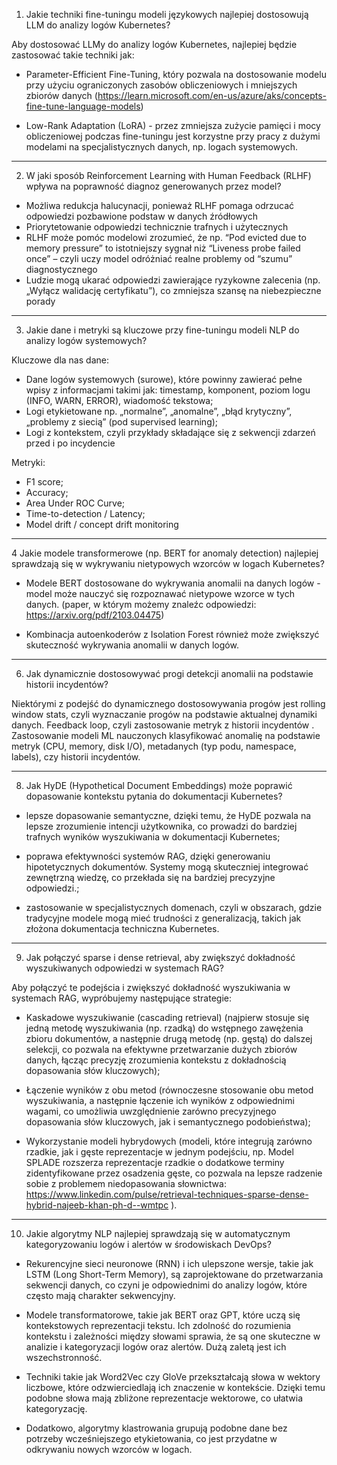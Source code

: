 1. Jakie techniki fine-tuningu modeli językowych najlepiej dostosowują LLM do analizy logów Kubernetes?

Aby dostosować LLMy do analizy logów Kubernetes, najlepiej będzie zastosować takie techniki jak:

- Parameter-Efficient Fine-Tuning, który pozwala na dostosowanie modelu przy użyciu ograniczonych zasobów obliczeniowych i mniejszych zbiorów danych (https://learn.microsoft.com/en-us/azure/aks/concepts-fine-tune-language-models)

- Low-Rank Adaptation (LoRA) - przez zmniejsza zużycie pamięci i mocy obliczeniowej podczas fine-tuningu jest korzystne przy pracy z dużymi modelami na specjalistycznych danych, np. logach systemowych.

---

2. W jaki sposób Reinforcement Learning with Human Feedback (RLHF) wpływa na poprawność diagnoz generowanych przez model?

- Możliwa redukcja halucynacji, ponieważ  RLHF pomaga odrzucać odpowiedzi pozbawione podstaw w danych źródłowych
- Priorytetowanie odpowiedzi technicznie trafnych i użytecznych
- RLHF może pomóc modelowi zrozumieć, że np. “Pod evicted due to memory pressure” to istotniejszy sygnał niż “Liveness probe failed once” – czyli uczy model odróżniać realne problemy od “szumu” diagnostycznego
- Ludzie mogą ukarać odpowiedzi zawierające ryzykowne zalecenia (np. „Wyłącz walidację certyfikatu”), co zmniejsza szansę na niebezpieczne porady

---

3. Jakie dane i metryki są kluczowe przy fine-tuningu modeli NLP do analizy logów systemowych?

Kluczowe dla nas dane:
- Dane logów systemowych (surowe), które powinny zawierać pełne wpisy z informacjami takimi jak: timestamp, komponent, poziom logu (INFO, WARN, ERROR), wiadomość tekstowa;
- Logi etykietowane np. „normalne”, „anomalne”, „błąd krytyczny”, „problemy z siecią” (pod supervised learning);
- Logi z kontekstem, czyli przykłady składające się z sekwencji zdarzeń przed i po incydencie

Metryki:

- F1 score;
- Accuracy;
- Area Under ROC Curve;
- Time-to-detection / Latency;
- Model drift / concept drift monitoring

---

4 Jakie modele transformerowe (np. BERT for anomaly detection) najlepiej sprawdzają się w wykrywaniu nietypowych wzorców w logach Kubernetes?

- Modele BERT dostosowane do wykrywania anomalii na danych logów - model może nauczyć się rozpoznawać nietypowe wzorce w tych danych. (paper, w którym możemy znaleźc odpowiedzi: https://arxiv.org/pdf/2103.04475)

- Kombinacja autoenkoderów z Isolation Forest również może zwiększyć skuteczność wykrywania anomalii w danych logów.

---

6. Jak dynamicznie dostosowywać progi detekcji anomalii na podstawie historii incydentów?

Niektórymi z podejść do dynamicznego dostosowywania progów jest rolling window stats, czyli wyznaczanie progów na podstawie aktualnej dynamiki danych. Feedback loop, czyli zastosowanie metryk z historii incydentów . Zastosowanie modeli ML nauczonych klasyfikować anomalię na podstawie metryk (CPU, memory, disk I/O), metadanych (typ podu, namespace, labels), czy historii incydentów.

---

8. Jak HyDE (Hypothetical Document Embeddings) może poprawić dopasowanie kontekstu pytania do dokumentacji Kubernetes?

- lepsze dopasowanie semantyczne, dzięki temu, że HyDE pozwala na lepsze zrozumienie intencji użytkownika, co prowadzi do bardziej trafnych wyników wyszukiwania w dokumentacji Kubernetes;

- poprawa efektywności systemów RAG, dzięki generowaniu hipotetycznych dokumentów. Systemy mogą skuteczniej integrować zewnętrzną wiedzę, co przekłada się na bardziej precyzyjne odpowiedzi.;

- zastosowanie w specjalistycznych domenach, czyli w obszarach, gdzie tradycyjne modele mogą mieć trudności z generalizacją, takich jak złożona dokumentacja techniczna Kubernetes.

---

9. Jak połączyć sparse i dense retrieval, aby zwiększyć dokładność wyszukiwanych odpowiedzi w systemach RAG?

Aby połączyć te podejścia i zwiększyć dokładność wyszukiwania w systemach RAG, wypróbujemy następujące strategie:​

- Kaskadowe wyszukiwanie (cascading retrieval) (najpierw stosuje się jedną metodę wyszukiwania (np. rzadką) do wstępnego zawężenia zbioru dokumentów, a następnie drugą metodę (np. gęstą) do dalszej selekcji, co pozwala na efektywne przetwarzanie dużych zbiorów danych, łącząc precyzję zrozumienia kontekstu z dokładnością dopasowania słów kluczowych);

- Łączenie wyników z obu metod (równoczesne stosowanie obu metod wyszukiwania, a następnie łączenie ich wyników z odpowiednimi wagami, co umożliwia uwzględnienie zarówno precyzyjnego dopasowania słów kluczowych, jak i semantycznego podobieństwa);

- Wykorzystanie modeli hybrydowych (modeli, które integrują zarówno rzadkie, jak i gęste reprezentacje w jednym podejściu, np. Model SPLADE rozszerza reprezentacje rzadkie o dodatkowe terminy zidentyfikowane przez osadzenia gęste, co pozwala na lepsze radzenie sobie z problemem niedopasowania słownictwa: https://www.linkedin.com/pulse/retrieval-techniques-sparse-dense-hybrid-najeeb-khan-ph-d--wmtpc ).


---

10. Jakie algorytmy NLP najlepiej sprawdzają się w automatycznym kategoryzowaniu logów i alertów w środowiskach DevOps?

- Rekurencyjne sieci neuronowe (RNN) i ich ulepszone wersje, takie jak LSTM (Long Short-Term Memory), są zaprojektowane do przetwarzania sekwencji danych, co czyni je odpowiednimi do analizy logów, które często mają charakter sekwencyjny.

- Modele transformatorowe, takie jak BERT oraz GPT, które uczą się kontekstowych reprezentacji tekstu. Ich zdolność do rozumienia kontekstu i zależności między słowami sprawia, że są one skuteczne w analizie i kategoryzacji logów oraz alertów. Dużą zaletą jest ich wszechstronność.

- Techniki takie jak Word2Vec czy GloVe przekształcają słowa w wektory liczbowe, które odzwierciedlają ich znaczenie w kontekście. Dzięki temu podobne słowa mają zbliżone reprezentacje wektorowe, co ułatwia kategoryzację.

- Dodatkowo, algorytmy klastrowania grupują podobne dane bez potrzeby wcześniejszego etykietowania, co jest przydatne w odkrywaniu nowych wzorców w logach.